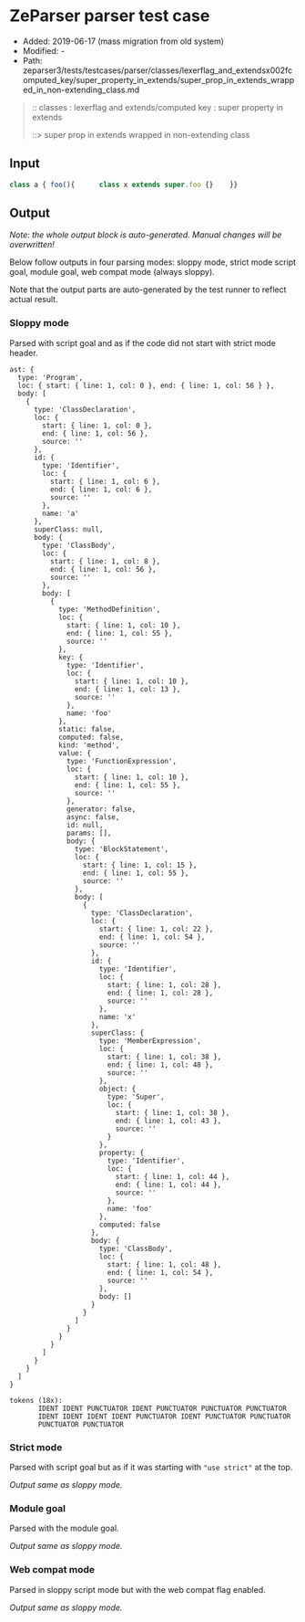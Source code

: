# ZeParser parser test case

- Added: 2019-06-17 (mass migration from old system)
- Modified: -
- Path: zeparser3/tests/testcases/parser/classes/lexerflag_and_extendsx002fcomputed_key/super_property_in_extends/super_prop_in_extends_wrapped_in_non-extending_class.md

> :: classes : lexerflag and extends/computed key : super property in extends
>
> ::> super prop in extends wrapped in non-extending class

## Input

`````js
class a { foo(){      class x extends super.foo {}    }}
`````

## Output

_Note: the whole output block is auto-generated. Manual changes will be overwritten!_

Below follow outputs in four parsing modes: sloppy mode, strict mode script goal, module goal, web compat mode (always sloppy).

Note that the output parts are auto-generated by the test runner to reflect actual result.

### Sloppy mode

Parsed with script goal and as if the code did not start with strict mode header.

`````
ast: {
  type: 'Program',
  loc: { start: { line: 1, col: 0 }, end: { line: 1, col: 56 } },
  body: [
    {
      type: 'ClassDeclaration',
      loc: {
        start: { line: 1, col: 0 },
        end: { line: 1, col: 56 },
        source: ''
      },
      id: {
        type: 'Identifier',
        loc: {
          start: { line: 1, col: 6 },
          end: { line: 1, col: 6 },
          source: ''
        },
        name: 'a'
      },
      superClass: null,
      body: {
        type: 'ClassBody',
        loc: {
          start: { line: 1, col: 8 },
          end: { line: 1, col: 56 },
          source: ''
        },
        body: [
          {
            type: 'MethodDefinition',
            loc: {
              start: { line: 1, col: 10 },
              end: { line: 1, col: 55 },
              source: ''
            },
            key: {
              type: 'Identifier',
              loc: {
                start: { line: 1, col: 10 },
                end: { line: 1, col: 13 },
                source: ''
              },
              name: 'foo'
            },
            static: false,
            computed: false,
            kind: 'method',
            value: {
              type: 'FunctionExpression',
              loc: {
                start: { line: 1, col: 10 },
                end: { line: 1, col: 55 },
                source: ''
              },
              generator: false,
              async: false,
              id: null,
              params: [],
              body: {
                type: 'BlockStatement',
                loc: {
                  start: { line: 1, col: 15 },
                  end: { line: 1, col: 55 },
                  source: ''
                },
                body: [
                  {
                    type: 'ClassDeclaration',
                    loc: {
                      start: { line: 1, col: 22 },
                      end: { line: 1, col: 54 },
                      source: ''
                    },
                    id: {
                      type: 'Identifier',
                      loc: {
                        start: { line: 1, col: 28 },
                        end: { line: 1, col: 28 },
                        source: ''
                      },
                      name: 'x'
                    },
                    superClass: {
                      type: 'MemberExpression',
                      loc: {
                        start: { line: 1, col: 38 },
                        end: { line: 1, col: 48 },
                        source: ''
                      },
                      object: {
                        type: 'Super',
                        loc: {
                          start: { line: 1, col: 38 },
                          end: { line: 1, col: 43 },
                          source: ''
                        }
                      },
                      property: {
                        type: 'Identifier',
                        loc: {
                          start: { line: 1, col: 44 },
                          end: { line: 1, col: 44 },
                          source: ''
                        },
                        name: 'foo'
                      },
                      computed: false
                    },
                    body: {
                      type: 'ClassBody',
                      loc: {
                        start: { line: 1, col: 48 },
                        end: { line: 1, col: 54 },
                        source: ''
                      },
                      body: []
                    }
                  }
                ]
              }
            }
          }
        ]
      }
    }
  ]
}

tokens (18x):
       IDENT IDENT PUNCTUATOR IDENT PUNCTUATOR PUNCTUATOR PUNCTUATOR
       IDENT IDENT IDENT IDENT PUNCTUATOR IDENT PUNCTUATOR PUNCTUATOR
       PUNCTUATOR PUNCTUATOR
`````

### Strict mode

Parsed with script goal but as if it was starting with `"use strict"` at the top.

_Output same as sloppy mode._

### Module goal

Parsed with the module goal.

_Output same as sloppy mode._

### Web compat mode

Parsed in sloppy script mode but with the web compat flag enabled.

_Output same as sloppy mode._
